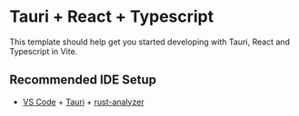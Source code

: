 # Tauri + React + Typescript

This template should help get you started developing with Tauri, React and
Typescript in Vite.

## Recommended IDE Setup

- [VS Code](https://code.visualstudio.com/) +
  [Tauri](https://marketplace.visualstudio.com/items?itemName=tauri-apps.tauri-vscode)
  \+
  [rust-analyzer](https://marketplace.visualstudio.com/items?itemName=rust-lang.rust-analyzer)
